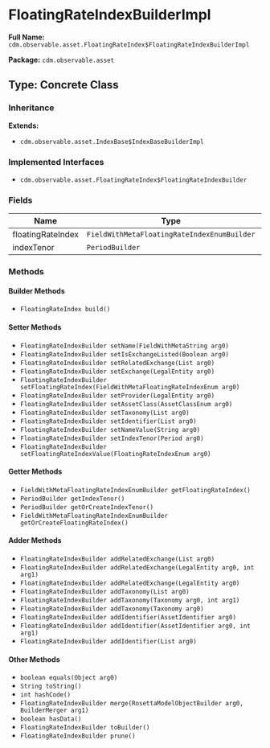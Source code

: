 # FloatingRateIndexBuilderImpl

**Full Name:** `cdm.observable.asset.FloatingRateIndex$FloatingRateIndexBuilderImpl`

**Package:** `cdm.observable.asset`

## Type: Concrete Class

### Inheritance

**Extends:**
- `cdm.observable.asset.IndexBase$IndexBaseBuilderImpl`

### Implemented Interfaces

- `cdm.observable.asset.FloatingRateIndex$FloatingRateIndexBuilder`

### Fields

| Name | Type | Description |
|------|------|-------------|
| floatingRateIndex | `FieldWithMetaFloatingRateIndexEnumBuilder` |  |
| indexTenor | `PeriodBuilder` |  |

### Methods

#### Builder Methods

- `FloatingRateIndex build()`

#### Setter Methods

- `FloatingRateIndexBuilder setName(FieldWithMetaString arg0)`
- `FloatingRateIndexBuilder setIsExchangeListed(Boolean arg0)`
- `FloatingRateIndexBuilder setRelatedExchange(List arg0)`
- `FloatingRateIndexBuilder setExchange(LegalEntity arg0)`
- `FloatingRateIndexBuilder setFloatingRateIndex(FieldWithMetaFloatingRateIndexEnum arg0)`
- `FloatingRateIndexBuilder setProvider(LegalEntity arg0)`
- `FloatingRateIndexBuilder setAssetClass(AssetClassEnum arg0)`
- `FloatingRateIndexBuilder setTaxonomy(List arg0)`
- `FloatingRateIndexBuilder setIdentifier(List arg0)`
- `FloatingRateIndexBuilder setNameValue(String arg0)`
- `FloatingRateIndexBuilder setIndexTenor(Period arg0)`
- `FloatingRateIndexBuilder setFloatingRateIndexValue(FloatingRateIndexEnum arg0)`

#### Getter Methods

- `FieldWithMetaFloatingRateIndexEnumBuilder getFloatingRateIndex()`
- `PeriodBuilder getIndexTenor()`
- `PeriodBuilder getOrCreateIndexTenor()`
- `FieldWithMetaFloatingRateIndexEnumBuilder getOrCreateFloatingRateIndex()`

#### Adder Methods

- `FloatingRateIndexBuilder addRelatedExchange(List arg0)`
- `FloatingRateIndexBuilder addRelatedExchange(LegalEntity arg0, int arg1)`
- `FloatingRateIndexBuilder addRelatedExchange(LegalEntity arg0)`
- `FloatingRateIndexBuilder addTaxonomy(List arg0)`
- `FloatingRateIndexBuilder addTaxonomy(Taxonomy arg0, int arg1)`
- `FloatingRateIndexBuilder addTaxonomy(Taxonomy arg0)`
- `FloatingRateIndexBuilder addIdentifier(AssetIdentifier arg0)`
- `FloatingRateIndexBuilder addIdentifier(AssetIdentifier arg0, int arg1)`
- `FloatingRateIndexBuilder addIdentifier(List arg0)`

#### Other Methods

- `boolean equals(Object arg0)`
- `String toString()`
- `int hashCode()`
- `FloatingRateIndexBuilder merge(RosettaModelObjectBuilder arg0, BuilderMerger arg1)`
- `boolean hasData()`
- `FloatingRateIndexBuilder toBuilder()`
- `FloatingRateIndexBuilder prune()`

